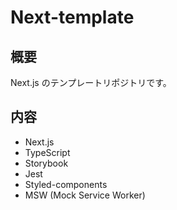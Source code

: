 # Next-template

## 概要

Next.js のテンプレートリポジトリです。

## 内容
- Next.js
- TypeScript
- Storybook
- Jest
- Styled-components
- MSW (Mock Service Worker)
